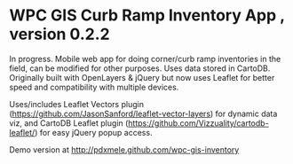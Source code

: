 # WPC GIS Curb Ramp Inventory App , version 0.2.2

In progress. Mobile web app for doing corner/curb ramp inventories in the field, can be modified for other purposes. Uses data stored in CartoDB. Originally built with OpenLayers & jQuery but now uses Leaflet for better speed and compatibility with multiple devices.

Uses/includes Leaflet Vectors plugin (https://github.com/JasonSanford/leaflet-vector-layers) for dynamic data viz, and CartoDB Leaflet plugin (https://github.com/Vizzuality/cartodb-leaflet/) for easy jQuery popup access.

Demo version at http://pdxmele.github.com/wpc-gis-inventory